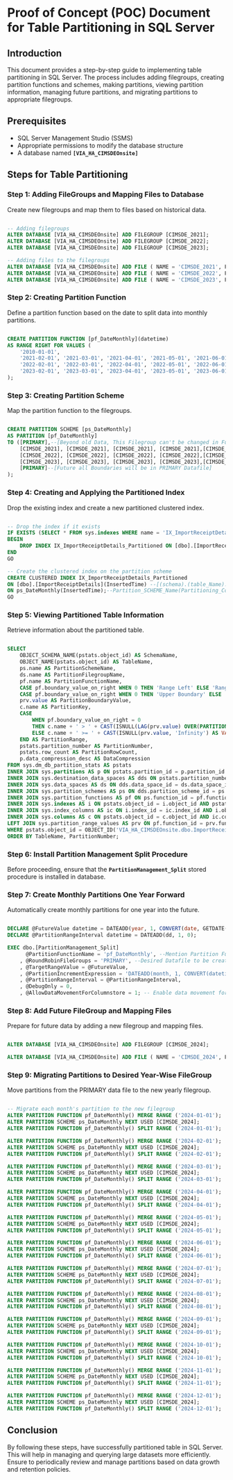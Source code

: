 # **Proof of Concept (POC) Document for Table Partitioning in SQL Server**

## **Introduction**

This document provides a step-by-step guide to implementing table partitioning in SQL Server. The process includes adding filegroups, creating partition functions and schemes, making partitions, viewing partition information, managing future partitions, and migrating partitions to appropriate filegroups.

## **Prerequisites**

- SQL Server Management Studio (SSMS)
- Appropriate permissions to modify the database structure
- A database named **`[VIA_HA_CIMSDEOnsite]`**

## **Steps for Table Partitioning**

### **Step 1: Adding FileGroups and Mapping Files to Database**

Create new filegroups and map them to files based on historical data.

```sql

-- Adding filegroups
ALTER DATABASE [VIA_HA_CIMSDEOnsite] ADD FILEGROUP [CIMSDE_2021];
ALTER DATABASE [VIA_HA_CIMSDEOnsite] ADD FILEGROUP [CIMSDE_2022];
ALTER DATABASE [VIA_HA_CIMSDEOnsite] ADD FILEGROUP [CIMSDE_2023];

-- Adding files to the filegroups
ALTER DATABASE [VIA_HA_CIMSDEOnsite] ADD FILE ( NAME = 'CIMSDE_2021', FILENAME = 'W:\Temp\!!POC_Data_Table_Partition\HA_Test_Datafiles\CIMSDE_2021.ndf') TO FILEGROUP [CIMSDE_2021];
ALTER DATABASE [VIA_HA_CIMSDEOnsite] ADD FILE ( NAME = 'CIMSDE_2022', FILENAME = 'W:\Temp\!!POC_Data_Table_Partition\HA_Test_Datafiles\CIMSDE_2022.ndf') TO FILEGROUP [CIMSDE_2022];
ALTER DATABASE [VIA_HA_CIMSDEOnsite] ADD FILE ( NAME = 'CIMSDE_2023', FILENAME = 'W:\Temp\!!POC_Data_Table_Partition\HA_Test_Datafiles\CIMSDE_2023.ndf') TO FILEGROUP [CIMSDE_2023];

```

### **Step 2: Creating Partition Function**

Define a partition function based on the date to split data into monthly partitions.

```sql

CREATE PARTITION FUNCTION [pf_DateMonthly](datetime)
AS RANGE RIGHT FOR VALUES (
    '2010-01-01',
	'2021-02-01', '2021-03-01', '2021-04-01', '2021-05-01', '2021-06-01','2021-07-01', '2021-08-01', '2021-09-01', '2021-10-01', '2021-11-01','2021-12-01', '2022-01-01',
	'2022-02-01', '2022-03-01', '2022-04-01', '2022-05-01', '2022-06-01','2022-07-01', '2022-08-01', '2022-09-01', '2022-10-01', '2022-11-01', '2022-12-01', '2023-01-01',
	'2023-02-01', '2023-03-01', '2023-04-01', '2023-05-01', '2023-06-01', '2023-07-01', '2023-08-01', '2023-09-01', '2023-10-01', '2023-11-01', '2023-12-01', '2024-01-01'
);

```

### **Step 3: Creating Partition Scheme**

Map the partition function to the filegroups.

```sql

CREATE PARTITION SCHEME [ps_DateMonthly]
AS PARTITION [pf_DateMonthly]
TO ([PRIMARY],--[Beyond old Data, This Filegroup can't be changed in Future]
    [CIMSDE_2021], [CIMSDE_2021], [CIMSDE_2021], [CIMSDE_2021],[CIMSDE_2021], [CIMSDE_2021], [CIMSDE_2021], [CIMSDE_2021], [CIMSDE_2021],[CIMSDE_2021], [CIMSDE_2021],[CIMSDE_2021],
	[CIMSDE_2022], [CIMSDE_2022], [CIMSDE_2022], [CIMSDE_2022],[CIMSDE_2022], [CIMSDE_2022], [CIMSDE_2022], [CIMSDE_2022], [CIMSDE_2022],[CIMSDE_2022], [CIMSDE_2022],[CIMSDE_2022],
	[CIMSDE_2023], [CIMSDE_2023], [CIMSDE_2023], [CIMSDE_2023],[CIMSDE_2023], [CIMSDE_2023], [CIMSDE_2023], [CIMSDE_2023], [CIMSDE_2023],[CIMSDE_2023], [CIMSDE_2023],[CIMSDE_2023],
	[PRIMARY]--[Future all Boundaries will be in PRIMARY Datafile]
);

```

### **Step 4: Creating and Applying the Partitioned Index**

Drop the existing index and create a new partitioned clustered index.

```sql

-- Drop the index if it exists
IF EXISTS (SELECT * FROM sys.indexes WHERE name = 'IX_ImportReceiptDetails_Partitioned' AND object_id = OBJECT_ID('dbo.ImportReceiptDetails'))
BEGIN
    DROP INDEX IX_ImportReceiptDetails_Partitioned ON [dbo].[ImportReceiptDetails];
END
GO

-- Create the clustered index on the partition scheme
CREATE CLUSTERED INDEX IX_ImportReceiptDetails_Partitioned
ON [dbo].[ImportReceiptDetails](InsertedTime) --[(schema).(table_Name).(Partitioning_Column_Name)]
ON ps_DateMonthly(InsertedTime);--Partition_SCHEME_Name(Partitioning_Column_Name)
GO

```

### **Step 5: Viewing Partitioned Table Information**

Retrieve information about the partitioned table.

```sql

SELECT
    OBJECT_SCHEMA_NAME(pstats.object_id) AS SchemaName,
    OBJECT_NAME(pstats.object_id) AS TableName,
    ps.name AS PartitionSchemeName,
    ds.name AS PartitionFilegroupName,
    pf.name AS PartitionFunctionName,
    CASE pf.boundary_value_on_right WHEN 0 THEN 'Range Left' ELSE 'Range Right' END AS PartitionFunctionRange,
    CASE pf.boundary_value_on_right WHEN 0 THEN 'Upper Boundary' ELSE 'Lower Boundary' END AS PartitionBoundary,
    prv.value AS PartitionBoundaryValue,
    c.name AS PartitionKey,
    CASE
        WHEN pf.boundary_value_on_right = 0
        THEN c.name + ' > ' + CAST(ISNULL(LAG(prv.value) OVER(PARTITION BY pstats.object_id ORDER BY pstats.object_id, pstats.partition_number), 'Infinity') AS VARCHAR(100)) + ' and ' + c.name + ' <= ' + CAST(ISNULL(prv.value, 'Infinity') AS VARCHAR(100))
        ELSE c.name + ' >= ' + CAST(ISNULL(prv.value, 'Infinity') AS VARCHAR(100))  + ' and ' + c.name + ' < ' + CAST(ISNULL(LEAD(prv.value) OVER(PARTITION BY pstats.object_id ORDER BY pstats.object_id, pstats.partition_number), 'Infinity') AS VARCHAR(100))
    END AS PartitionRange,
    pstats.partition_number AS PartitionNumber,
    pstats.row_count AS PartitionRowCount,
    p.data_compression_desc AS DataCompression
FROM sys.dm_db_partition_stats AS pstats
INNER JOIN sys.partitions AS p ON pstats.partition_id = p.partition_id
INNER JOIN sys.destination_data_spaces AS dds ON pstats.partition_number = dds.destination_id
INNER JOIN sys.data_spaces AS ds ON dds.data_space_id = ds.data_space_id
INNER JOIN sys.partition_schemes AS ps ON dds.partition_scheme_id = ps.data_space_id
INNER JOIN sys.partition_functions AS pf ON ps.function_id = pf.function_id
INNER JOIN sys.indexes AS i ON pstats.object_id = i.object_id AND pstats.index_id = i.index_id AND dds.partition_scheme_id = i.data_space_id AND i.type <= 1 /* Heap or Clustered Index */
INNER JOIN sys.index_columns AS ic ON i.index_id = ic.index_id AND i.object_id = ic.object_id AND ic.partition_ordinal > 0
INNER JOIN sys.columns AS c ON pstats.object_id = c.object_id AND ic.column_id = c.column_id
LEFT JOIN sys.partition_range_values AS prv ON pf.function_id = prv.function_id AND pstats.partition_number = (CASE pf.boundary_value_on_right WHEN 0 THEN prv.boundary_id ELSE (prv.boundary_id+1) END)
WHERE pstats.object_id = OBJECT_ID('VIA_HA_CIMSDEOnsite.dbo.ImportReceiptDetails') --('DB_Name.Schema.Table_Name)
ORDER BY TableName, PartitionNumber;

```

### **Step 6: Install Partition Management Split Procedure**

Before proceeding, ensure that the **`PartitionManagement_Split`** stored procedure is installed in  database.

### **Step 7: Create Monthly Partitions One Year Forward**

Automatically create monthly partitions for one year into the future.

```sql

DECLARE @FutureValue datetime = DATEADD(year, 1, CONVERT(date, GETDATE())); --Change dynamically if needed
DECLARE @PartitionRangeInterval datetime = DATEADD(dd, 1, 0);

EXEC dbo.[PartitionManagement_Split]
      @PartitionFunctionName = 'pf_DateMonthly', --Mention Partition Function_Name
    , @RoundRobinFileGroups = 'PRIMARY', --Desired Datafile to be creating Partitions
    , @TargetRangeValue = @FutureValue,
    , @PartitionIncrementExpression = 'DATEADD(month, 1, CONVERT(datetime, @CurrentRangeValue))', --Increment Expression [Monthly, Quarterly, and Yearly]
    , @PartitionRangeInterval = @PartitionRangeInterval,
    , @DebugOnly = 0,
    , @AllowDataMovementForColumnstore = 1; -- Enable data movement for non-empty partitions with columnstore

```

### **Step 8: Add Future FileGroup and Mapping Files**

Prepare for future data by adding a new filegroup and mapping files.

```sql

ALTER DATABASE [VIA_HA_CIMSDEOnsite] ADD FILEGROUP [CIMSDE_2024];

ALTER DATABASE [VIA_HA_CIMSDEOnsite] ADD FILE ( NAME = 'CIMSDE_2024', FILENAME = 'W:\Temp\!!POC_Data_Table_Partition\HA_Test_Datafiles\CIMSDE_2024.ndf') TO FILEGROUP [CIMSDE_2024];

```

### **Step 9: Migrating Partitions to Desired Year-Wise FileGroup**

Move partitions from the PRIMARY data file to the new yearly filegroup.

```sql

-- Migrate each month's partition to the new filegroup
ALTER PARTITION FUNCTION pf_DateMonthly() MERGE RANGE ('2024-01-01');
ALTER PARTITION SCHEME ps_DateMonthly NEXT USED [CIMSDE_2024];
ALTER PARTITION FUNCTION pf_DateMonthly() SPLIT RANGE ('2024-01-01');

ALTER PARTITION FUNCTION pf_DateMonthly() MERGE RANGE ('2024-02-01');
ALTER PARTITION SCHEME ps_DateMonthly NEXT USED [CIMSDE_2024];
ALTER PARTITION FUNCTION pf_DateMonthly() SPLIT RANGE ('2024-02-01');

ALTER PARTITION FUNCTION pf_DateMonthly() MERGE RANGE ('2024-03-01');
ALTER PARTITION SCHEME ps_DateMonthly NEXT USED [CIMSDE_2024];
ALTER PARTITION FUNCTION pf_DateMonthly() SPLIT RANGE ('2024-03-01');

ALTER PARTITION FUNCTION pf_DateMonthly() MERGE RANGE ('2024-04-01');
ALTER PARTITION SCHEME ps_DateMonthly NEXT USED [CIMSDE_2024];
ALTER PARTITION FUNCTION pf_DateMonthly() SPLIT RANGE ('2024-04-01');

ALTER PARTITION FUNCTION pf_DateMonthly() MERGE RANGE ('2024-05-01');
ALTER PARTITION SCHEME ps_DateMonthly NEXT USED [CIMSDE_2024];
ALTER PARTITION FUNCTION pf_DateMonthly() SPLIT RANGE ('2024-05-01');

ALTER PARTITION FUNCTION pf_DateMonthly() MERGE RANGE ('2024-06-01');
ALTER PARTITION SCHEME ps_DateMonthly NEXT USED [CIMSDE_2024];
ALTER PARTITION FUNCTION pf_DateMonthly() SPLIT RANGE ('2024-06-01');

ALTER PARTITION FUNCTION pf_DateMonthly() MERGE RANGE ('2024-07-01');
ALTER PARTITION SCHEME ps_DateMonthly NEXT USED [CIMSDE_2024];
ALTER PARTITION FUNCTION pf_DateMonthly() SPLIT RANGE ('2024-07-01');

ALTER PARTITION FUNCTION pf_DateMonthly() MERGE RANGE ('2024-08-01');
ALTER PARTITION SCHEME ps_DateMonthly NEXT USED [CIMSDE_2024];
ALTER PARTITION FUNCTION pf_DateMonthly() SPLIT RANGE ('2024-08-01');

ALTER PARTITION FUNCTION pf_DateMonthly() MERGE RANGE ('2024-09-01');
ALTER PARTITION SCHEME ps_DateMonthly NEXT USED [CIMSDE_2024];
ALTER PARTITION FUNCTION pf_DateMonthly() SPLIT RANGE ('2024-09-01');

ALTER PARTITION FUNCTION pf_DateMonthly() MERGE RANGE ('2024-10-01');
ALTER PARTITION SCHEME ps_DateMonthly NEXT USED [CIMSDE_2024];
ALTER PARTITION FUNCTION pf_DateMonthly() SPLIT RANGE ('2024-10-01');

ALTER PARTITION FUNCTION pf_DateMonthly() MERGE RANGE ('2024-11-01');
ALTER PARTITION SCHEME ps_DateMonthly NEXT USED [CIMSDE_2024];
ALTER PARTITION FUNCTION pf_DateMonthly() SPLIT RANGE ('2024-11-01');

ALTER PARTITION FUNCTION pf_DateMonthly() MERGE RANGE ('2024-12-01');
ALTER PARTITION SCHEME ps_DateMonthly NEXT USED [CIMSDE_2024];
ALTER PARTITION FUNCTION pf_DateMonthly() SPLIT RANGE ('2024-12-01');

```

## **Conclusion**

By following these steps,  have successfully partitioned  table in SQL Server. This will help in managing and querying large datasets more efficiently. Ensure to periodically review and manage partitions based on  data growth and retention policies.
